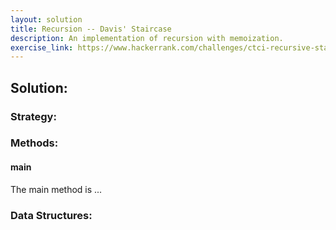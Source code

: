 ```yaml
---
layout: solution
title: Recursion -- Davis' Staircase
description: An implementation of recursion with memoization.
exercise_link: https://www.hackerrank.com/challenges/ctci-recursive-staircase/problem
---
```

## Solution:
### Strategy:

### Methods:
#### main
The main method is ...

### Data Structures:
